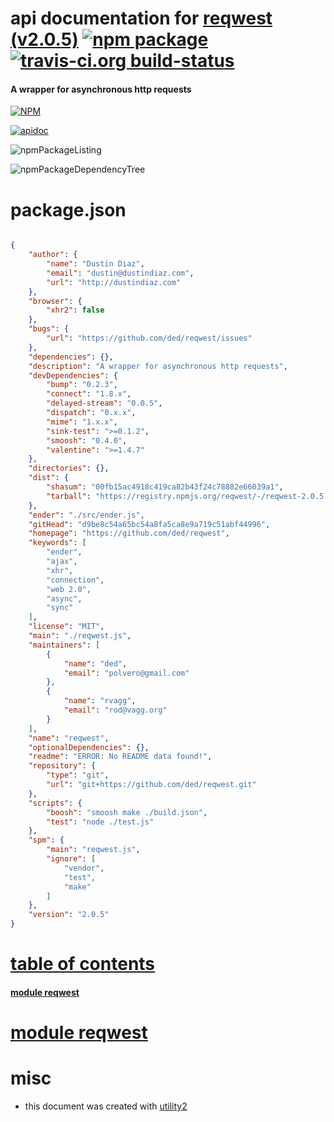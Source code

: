 # api documentation for  [reqwest (v2.0.5)](https://github.com/ded/reqwest)  [![npm package](https://img.shields.io/npm/v/npmdoc-reqwest.svg?style=flat-square)](https://www.npmjs.org/package/npmdoc-reqwest) [![travis-ci.org build-status](https://api.travis-ci.org/npmdoc/node-npmdoc-reqwest.svg)](https://travis-ci.org/npmdoc/node-npmdoc-reqwest)
#### A wrapper for asynchronous http requests

[![NPM](https://nodei.co/npm/reqwest.png?downloads=true)](https://www.npmjs.com/package/reqwest)

[![apidoc](https://npmdoc.github.io/node-npmdoc-reqwest/build/screenCapture.buildNpmdoc.browser.%252Fhome%252Ftravis%252Fbuild%252Fnpmdoc%252Fnode-npmdoc-reqwest%252Ftmp%252Fbuild%252Fapidoc.html.png)](https://npmdoc.github.io/node-npmdoc-reqwest/build/apidoc.html)

![npmPackageListing](https://npmdoc.github.io/node-npmdoc-reqwest/build/screenCapture.npmPackageListing.svg)

![npmPackageDependencyTree](https://npmdoc.github.io/node-npmdoc-reqwest/build/screenCapture.npmPackageDependencyTree.svg)



# package.json

```json

{
    "author": {
        "name": "Dustin Diaz",
        "email": "dustin@dustindiaz.com",
        "url": "http://dustindiaz.com"
    },
    "browser": {
        "xhr2": false
    },
    "bugs": {
        "url": "https://github.com/ded/reqwest/issues"
    },
    "dependencies": {},
    "description": "A wrapper for asynchronous http requests",
    "devDependencies": {
        "bump": "0.2.3",
        "connect": "1.8.x",
        "delayed-stream": "0.0.5",
        "dispatch": "0.x.x",
        "mime": "1.x.x",
        "sink-test": ">=0.1.2",
        "smoosh": "0.4.0",
        "valentine": ">=1.4.7"
    },
    "directories": {},
    "dist": {
        "shasum": "00fb15ac4918c419ca82b43f24c78882e66039a1",
        "tarball": "https://registry.npmjs.org/reqwest/-/reqwest-2.0.5.tgz"
    },
    "ender": "./src/ender.js",
    "gitHead": "d9be8c54a65bc54a8fa5ca8e9a719c51abf44996",
    "homepage": "https://github.com/ded/reqwest",
    "keywords": [
        "ender",
        "ajax",
        "xhr",
        "connection",
        "web 2.0",
        "async",
        "sync"
    ],
    "license": "MIT",
    "main": "./reqwest.js",
    "maintainers": [
        {
            "name": "ded",
            "email": "polvero@gmail.com"
        },
        {
            "name": "rvagg",
            "email": "rod@vagg.org"
        }
    ],
    "name": "reqwest",
    "optionalDependencies": {},
    "readme": "ERROR: No README data found!",
    "repository": {
        "type": "git",
        "url": "git+https://github.com/ded/reqwest.git"
    },
    "scripts": {
        "boosh": "smoosh make ./build.json",
        "test": "node ./test.js"
    },
    "spm": {
        "main": "reqwest.js",
        "ignore": [
            "vendor",
            "test",
            "make"
        ]
    },
    "version": "2.0.5"
}
```



# <a name="apidoc.tableOfContents"></a>[table of contents](#apidoc.tableOfContents)

#### [module reqwest](#apidoc.module.reqwest)



# <a name="apidoc.module.reqwest"></a>[module reqwest](#apidoc.module.reqwest)



# misc
- this document was created with [utility2](https://github.com/kaizhu256/node-utility2)
